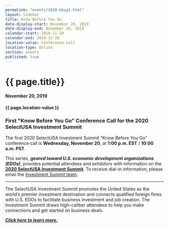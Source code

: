 ```yaml
---
permalink: "events/2020-kbyg1.html"
layout: sidebar
title: Know Before You Go
date-display-start: November 20, 2019
date-display-end: November 20, 2019
calendar-start: 2019-11-20
calendar-end: 2019-11-20
location-value: Conference Call
location-type: Online
section: events
published: true
---
```


# {{ page.title}}

#### November 20, 2019

#### {{ page.location-value }}

### First "Know Before You Go" Conference Call for the 2020 SelectUSA Investment Summit

The first 2020 SelectUSA Investment Summit “Know Before You Go” conference call is **Wednesday, November 20**, at **1:00 p.m. EST** / **10:00 a.m. PST**.

This series, **_geared toward U.S. economic development organizations (EDOs)_**, provides potential attendees and exhibitors with information on the **[2020 SelectUSA Investment Summit](http://www.selectusasummit.us/?utm_source=website&utm_campaign=2020summit&utm_medium=selectusagov)**. To receive dial-in information, please email the [Investment Summit team](mailto:selectusa@experient-inc.com?Subject=November%2019%20call).

---

The SelectUSA Investment Summit promotes the United States as the world’s premier investment destination and connects qualified foreign firms with U.S. EDOs to facilitate business investment and job creation. The Investment Summit draws high-caliber attendees to help you make connections and get started on business deals. 

[**_Click here to learn more._**](http://www.selectusasummit.us/?utm_source=website&utm_campaign=2020summit&utm_medium=selectusagov)
